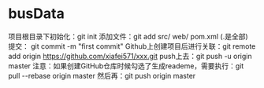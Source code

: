 # busData

项目根目录下初始化：git init
添加文件：git add src/ web/ pom.xml (.是全部)
提交： git commit -m "first commit"
Github上创建项目后进行关联：git remote add origin https://github.com/xiafei571/xxx.git
push上去：git push -u origin master
注意：如果创建GitHub仓库时候勾选了生成reademe，需要执行：git pull --rebase origin master
然后再：git push origin master

